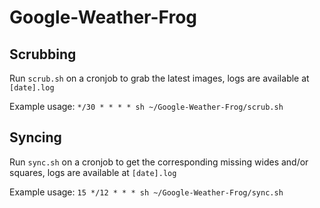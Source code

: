 # Google-Weather-Frog

## Scrubbing
Run `scrub.sh` on a cronjob to grab the latest images, logs are available at `[date].log`

Example usage: `*/30 * * * * sh ~/Google-Weather-Frog/scrub.sh`

## Syncing
Run `sync.sh` on a cronjob to get the corresponding missing wides and/or squares, logs are available at `[date].log`

Example usage: `15 */12 * * * sh ~/Google-Weather-Frog/sync.sh`